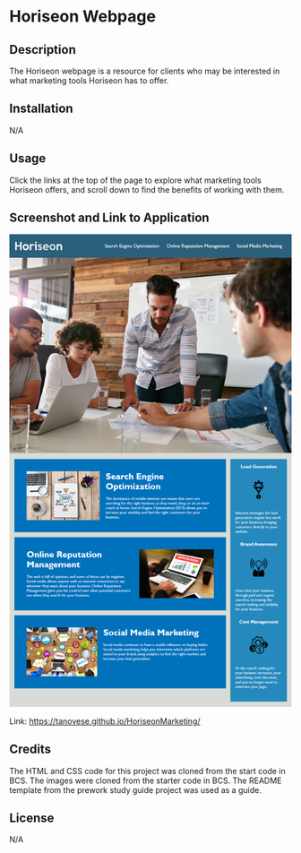 # Horiseon Webpage

## Description

The Horiseon webpage is a resource for clients who may be interested in what marketing tools Horiseon has to offer.

## Installation

N/A

## Usage

Click the links at the top of the page to explore what marketing tools Horiseon offers, and scroll down to find the benefits of working with them.

## Screenshot and Link to Application

![HoriseonMarketingMockup](./images/HoriseonMarketingphoto.png)

Link: https://tanovese.github.io/HoriseonMarketing/

## Credits

The HTML and CSS code for this project was cloned from the start code in BCS. The images were cloned from the starter code in BCS. The README template from the prework study guide project was used as a guide.

## License

N/A
